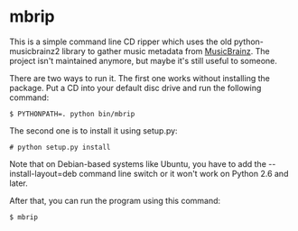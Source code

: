 mbrip
=====

This is a simple command line CD ripper which uses the old python-musicbrainz2
library to gather music metadata from [MusicBrainz](http://musicbrainz.org).
The project isn't maintained anymore, but maybe it's still useful to someone.

There are two ways to run it. The first one works without installing the
package. Put a CD into your default disc drive and run the following command:

    $ PYTHONPATH=. python bin/mbrip

The second one is to install it using setup.py:

    # python setup.py install

Note that on Debian-based systems like Ubuntu, you have to add the
--install-layout=deb command line switch or it won't work on Python 2.6
and later.

After that, you can run the program using this command:

    $ mbrip

